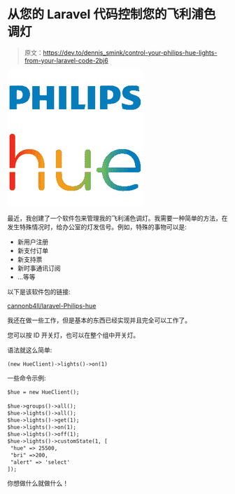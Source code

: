 # 从您的 Laravel 代码控制您的飞利浦色调灯

> 原文：<https://dev.to/dennis_smink/control-your-philips-hue-lights-from-your-laravel-code-2bj6>

[![](img/e91ef2fb17b9ae41f74b156300fdcedc.png)](https://res.cloudinary.com/practicaldev/image/fetch/s--YwSinWya--/c_limit%2Cf_auto%2Cfl_progressive%2Cq_auto%2Cw_880/https://cdn-images-1.medium.com/max/310/1%2ANrzQWJCq-Dn3pCputatnyg.png)

最近，我创建了一个软件包来管理我的飞利浦色调灯。我需要一种简单的方法，在发生特殊情况时，给办公室的灯发信号。例如，特殊的事物可以是:

*   新用户注册
*   新支付订单
*   新支持票
*   新时事通讯订阅
*   …等等

以下是该软件包的链接:

[cannonb4ll/laravel-Philips-hue](https://github.com/Cannonb4ll/laravel-philips-hue)

我还在做一些工作，但是基本的东西已经实现并且完全可以工作了。

您可以按 ID 开关灯，也可以在整个组中开关灯。

语法就这么简单:

```
(new HueClient)->lights()->on(1) 
```

一些命令示例:

```
$hue = new HueClient();

$hue->groups()->all();
$hue->lights()->all();
$hue->lights()->get(1);
$hue->lights()->on(1);
$hue->lights()->off(1);
$hue->lights()->customState(1, [
 "hue" => 25500,
 "bri" =>200,
 "alert" => 'select'
]); 
```

你想做什么就做什么！